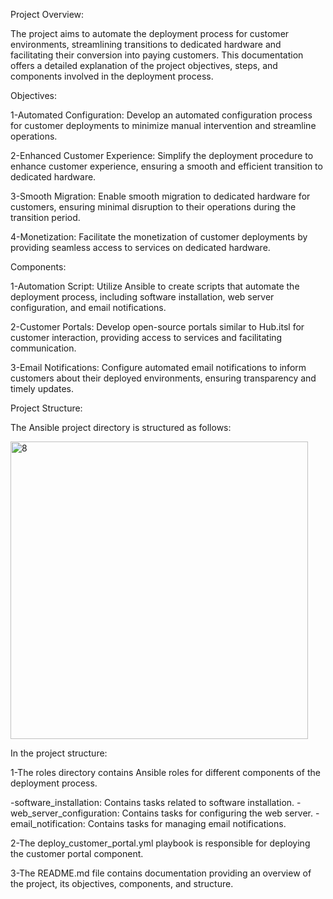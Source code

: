 Project Overview:

The project aims to automate the deployment process for customer environments, streamlining transitions to dedicated hardware and facilitating their conversion into paying customers. This documentation offers a detailed explanation of the project objectives, steps, and components involved in the deployment process.

Objectives:

1-Automated Configuration: Develop an automated configuration process for customer deployments to minimize manual intervention and streamline operations.

2-Enhanced Customer Experience: Simplify the deployment procedure to enhance customer experience, ensuring a smooth and efficient transition to dedicated hardware.

3-Smooth Migration: Enable smooth migration to dedicated hardware for customers, ensuring minimal disruption to their operations during the transition period.

4-Monetization: Facilitate the monetization of customer deployments by providing seamless access to services on dedicated hardware.

Components:

1-Automation Script: Utilize Ansible to create scripts that automate the deployment process, including software installation, web server configuration, and email notifications.

2-Customer Portals: Develop open-source portals similar to Hub.itsl for customer interaction, providing access to services and facilitating communication.

3-Email Notifications: Configure automated email notifications to inform customers about their deployed environments, ensuring transparency and timely updates.

Project Structure:

The Ansible project directory is structured as follows:


<img width="476" alt="8" src="https://github.com/amirali108/customer/assets/117827939/ab7fa786-1b1a-401d-81f6-595dbc75a486">





In the project structure:

1-The roles directory contains Ansible roles for different components of the deployment process.

-software_installation: Contains tasks related to software installation.
-web_server_configuration: Contains tasks for configuring the web server.
-email_notification: Contains tasks for managing email notifications.

2-The deploy_customer_portal.yml playbook is responsible for deploying the customer portal component.

3-The README.md file contains documentation providing an overview of the project, its objectives, components, and structure.









